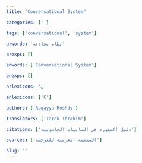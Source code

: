 ```yaml
---
title: "Conversational System"

categories: ['']

tags: ['conversational', 'system']

arwords: 'نظام محادثة'

arexps: []

enwords: ['Conversational System']

enexps: []

arlexicons: 'ن'

enlexicons: ['C']

authors: ['Ruqayya Roshdy']

translators: ['Tarek Ibrahim']

citations: ['دليل أكسفورد في السانيات الحاسوبية']

sources: ['المنظمة العربية للترجمة']

slug: ""
---
```

